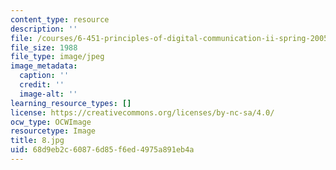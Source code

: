 ```yaml
---
content_type: resource
description: ''
file: /courses/6-451-principles-of-digital-communication-ii-spring-2005/68d9eb2c60876d85f6ed4975a891eb4a_8.jpg
file_size: 1988
file_type: image/jpeg
image_metadata:
  caption: ''
  credit: ''
  image-alt: ''
learning_resource_types: []
license: https://creativecommons.org/licenses/by-nc-sa/4.0/
ocw_type: OCWImage
resourcetype: Image
title: 8.jpg
uid: 68d9eb2c-6087-6d85-f6ed-4975a891eb4a
---
```

